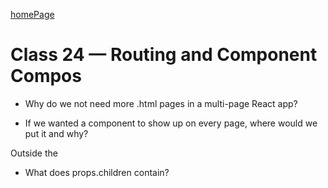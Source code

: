 [homePage](https://henok-6411.github.io/reading-notes)

# Class 24 — Routing and Component Compos

- Why do we not need more .html pages in a multi-page React app?

- If we wanted a component to show up on every page, where would we put it and why?

 Outside the <BrowserRouter/>

- What does props.children contain?
